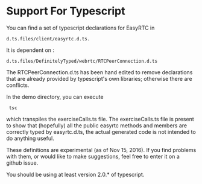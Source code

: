 Support For Typescript
======================

You can find a set of typescript declarations for EasyRTC in

    d.ts.files/client/easyrtc.d.ts.

It is dependent on :

    d.ts.files/DefinitelyTyped/webrtc/RTCPeerConnection.d.ts

The RTCPeerConnection.d.ts has been hand edited to remove declarations
that are already provided by typescript's own libraries; otherwise there 
are conflicts.
 
In the demo directory, you can execute

     tsc

which transpiles the exerciseCalls.ts file. The exerciseCalls.ts file is present
to show that (hopefully) all the public easyrtc methods and members are 
correctly typed by easyrtc.d.ts, the actual generated code is not intended to
do anything useful.

These definitions are experimental (as of Nov 15, 2016). If you find problems
with them, or would like to make suggestions, feel free to enter it on a github issue.

You should be using at least version 2.0.* of typescript.
